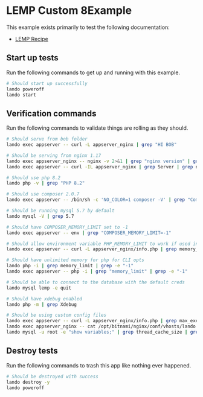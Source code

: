 # LEMP Custom 8Example

This example exists primarily to test the following documentation:

* [LEMP Recipe](https://docs.lando.dev/lemp/config.html)

## Start up tests

Run the following commands to get up and running with this example.

```bash
# Should start up successfully
lando poweroff
lando start
```

## Verification commands

Run the following commands to validate things are rolling as they should.

```bash
# Should serve from bob folder
lando exec appserver -- curl -L appserver_nginx | grep "HI BOB"

# Should be serving from nginx 1.17
lando exec appserver_nginx -- nginx -v 2>&1 | grep "nginx version" | grep "nginx/1.17"
lando exec appserver -- curl -IL appserver_nginx | grep Server | grep nginx

# Should use php 8.2
lando php -v | grep "PHP 8.2"

# Should use composer 2.0.7
lando exec appserver -- /bin/sh -c 'NO_COLOR=1 composer -V' | grep "Composer version 2.0.7"

# Should be running mysql 5.7 by default
lando mysql -V | grep 5.7

# Should have COMPOSER_MEMORY_LIMIT set to -1
lando exec appserver -- env | grep "COMPOSER_MEMORY_LIMIT=-1"

# Should allow environment variable PHP_MEMORY_LIMIT to work if used in config file
lando exec appserver -- curl -L appserver_nginx/info.php | grep memory_limit | grep 2G

# Should have unlimited memory for php for CLI opts
lando php -i | grep memory_limit | grep -e "-1"
lando exec appserver -- php -i | grep "memory_limit" | grep -e "-1"

# Should be able to connect to the database with the default creds
lando mysql lemp -e quit

# Should have xdebug enabled
lando php -m | grep Xdebug

# Should be using custom config files
lando exec appserver -- curl -L appserver_nginx/info.php | grep max_execution_time | grep 92
lando exec appserver_nginx -- cat /opt/bitnami/nginx/conf/vhosts/lando.conf | grep server_name | grep pirog
lando mysql -u root -e "show variables;" | grep thread_cache_size | grep 12
```

## Destroy tests

Run the following commands to trash this app like nothing ever happened.

```bash
# Should be destroyed with success
lando destroy -y
lando poweroff
```
